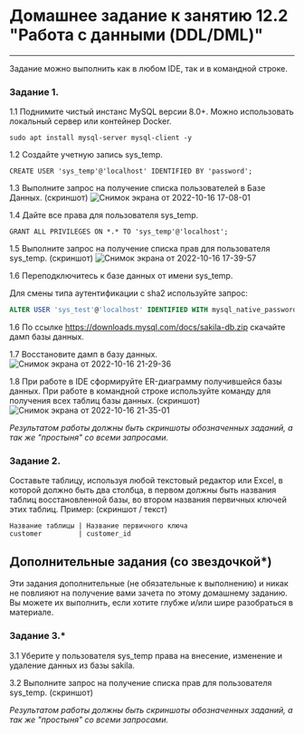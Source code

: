 # Домашнее задание к занятию 12.2 "Работа с данными (DDL/DML)"

---

Задание можно выполнить как в любом IDE, так и в командной строке.

### Задание 1.
1.1 Поднимите чистый инстанс MySQL версии 8.0+. Можно использовать локальный сервер или контейнер Docker.
```
sudo apt install mysql-server mysql-client -y
```

1.2 Создайте учетную запись sys_temp.
```
CREATE USER 'sys_temp'@'localhost' IDENTIFIED BY 'password';
```

1.3 Выполните запрос на получение списка пользователей в Базе Данных. (скриншот)
![Снимок экрана от 2022-10-16 17-08-01](https://user-images.githubusercontent.com/108893621/196039994-2135f297-16ca-465c-b419-1c8c263ab425.png)

1.4 Дайте все права для пользователя sys_temp. 
```
GRANT ALL PRIVILEGES ON *.* TO 'sys_temp'@'localhost';
```

1.5 Выполните запрос на получение списка прав для пользователя sys_temp. (скриншот)
![Снимок экрана от 2022-10-16 17-39-57](https://user-images.githubusercontent.com/108893621/196041864-2e3cd1a9-a660-433f-bf57-d290fc815aa6.png)


1.6 Переподключитесь к базе данных от имени sys_temp.

Для смены типа аутентификации с sha2 используйте запрос: 
```sql
ALTER USER 'sys_test'@'localhost' IDENTIFIED WITH mysql_native_password BY 'password';
```
1.6 По ссылке https://downloads.mysql.com/docs/sakila-db.zip скачайте дамп базы данных.

1.7 Восстановите дамп в базу данных.
![Снимок экрана от 2022-10-16 21-29-36](https://user-images.githubusercontent.com/108893621/196052115-5da4ae1c-51e1-4cf9-a5b6-31cefb9a1362.png)

1.8 При работе в IDE сформируйте ER-диаграмму получившейся базы данных. При работе в командной строке используйте команду для получения всех таблиц базы данных. (скриншот)
![Снимок экрана от 2022-10-16 21-35-01](https://user-images.githubusercontent.com/108893621/196052131-d0bef999-c5ea-4187-b3e0-916e364ea63f.png)

*Результатом работы должны быть скриншоты обозначенных заданий, а так же "простыня" со всеми запросами.*


### Задание 2.
Составьте таблицу, используя любой текстовый редактор или Excel, в которой должно быть два столбца, в первом должны быть названия таблиц восстановленной базы, 
во втором названия первичных ключей этих таблиц. Пример: (скриншот / текст)
```
Название таблицы | Название первичного ключа
customer         | customer_id
```


## Дополнительные задания (со звездочкой*)
Эти задания дополнительные (не обязательные к выполнению) и никак не повлияют на получение вами зачета по этому домашнему заданию. Вы можете их выполнить, если хотите глубже и/или шире разобраться в материале.

### Задание 3.*
3.1 Уберите у пользователя sys_temp права на внесение, изменение и удаление данных из базы sakila.

3.2 Выполните запрос на получение списка прав для пользователя sys_temp. (скриншот)

*Результатом работы должны быть скриншоты обозначенных заданий, а так же "простыня" со всеми запросами.*

